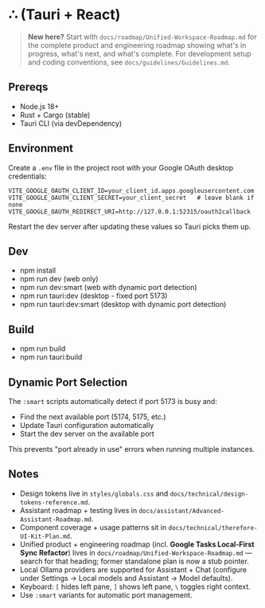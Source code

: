 # ∴ (Tauri + React)

> **New here?** Start with `docs/roadmap/Unified-Workspace-Roadmap.md` for the complete product and engineering roadmap showing what's in progress, what's next, and what's complete. For development setup and coding conventions, see `docs/guidelines/Guidelines.md`.

## Prereqs
- Node.js 18+
- Rust + Cargo (stable)
- Tauri CLI (via devDependency)

## Environment
Create a `.env` file in the project root with your Google OAuth desktop credentials:
```
VITE_GOOGLE_OAUTH_CLIENT_ID=your_client_id.apps.googleusercontent.com
VITE_GOOGLE_OAUTH_CLIENT_SECRET=your_client_secret   # leave blank if none
VITE_GOOGLE_OAUTH_REDIRECT_URI=http://127.0.0.1:52315/oauth2callback
```
Restart the dev server after updating these values so Tauri picks them up.

## Dev
- npm install
- npm run dev (web only)
- npm run dev:smart (web with dynamic port detection)
- npm run tauri:dev (desktop - fixed port 5173)
- npm run tauri:dev:smart (desktop with dynamic port detection)

## Build
- npm run build
- npm run tauri:build

## Dynamic Port Selection
The `:smart` scripts automatically detect if port 5173 is busy and:
- Find the next available port (5174, 5175, etc.)
- Update Tauri configuration automatically
- Start the dev server on the available port

This prevents "port already in use" errors when running multiple instances.

## Notes
- Design tokens live in `styles/globals.css` and `docs/technical/design-tokens-reference.md`.
- Assistant roadmap + testing lives in `docs/assistant/Advanced-Assistant-Roadmap.md`.
- Component coverage + usage patterns sit in `docs/technical/therefore-UI-Kit-Plan.md`.
- Unified product + engineering roadmap (incl. **Google Tasks Local‑First Sync Refactor**) lives in `docs/roadmap/Unified-Workspace-Roadmap.md` — search for that heading; former standalone plan is now a stub pointer.
- Local Ollama providers are supported for Assistant + Chat (configure under Settings → Local models and Assistant → Model defaults).
- Keyboard: `[` hides left pane, `]` shows left pane, `\` toggles right context.
- Use `:smart` variants for automatic port management.
